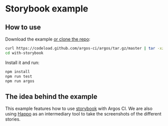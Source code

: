 # Storybook example

## How to use

Download the example [or clone the repo](https://github.com/argos-ci/argos):

```bash
curl https://codeload.github.com/argos-ci/argos/tar.gz/master | tar -xz --strip=2 argos-master/examples/with-storybook
cd with-storybook
```

Install it and run:

```bash
npm install
npm run test
npm run argos
```

## The idea behind the example

This example features how to use [storybook](https://github.com/storybooks/storybook) with Argos CI.
We are also using [Happo](https://github.com/Galooshi/happo) as an intermediary tool to take the screenshots of the different stories.
